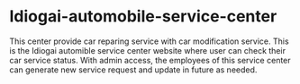 # Idiogai-automobile-service-center
This center provide car reparing service with car modification service.
This is the Idiogai automible service center website where user can check their car service status.
With admin access, the employees of this service center can generate new service request and update in future as needed.
